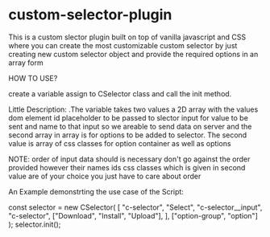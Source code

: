 # custom-selector-plugin
This is a custom slector plugin built on top of vanilla javascript and CSS where you can create the most customizable custom selector by just creating new custom selector object and provide the required options in an array form

HOW TO USE?

create a variable assign to CSelector class and call the init method.

Little Description:
.The variable takes two values a 2D array with the values dom element id placeholder to be passed to slector input for value to be sent and name to that input so we areable to send 
data on server and the second array in array is for options to be added to selector.
The second value is array of css classes for option container as well as options

NOTE:
order of input data should is necessary don't go against the order provided however their names ids css classes which is given in second value are  of your choice 
you just have to care about order


An Example demonstrting the use case of the Script:

const selector = new CSelector(
  [
    "c-selector",
    "Select",
    "c-selector__input",
    "c-selector",
    ["Download", "Install", "Upload"],
  ],
  ["option-group", "option"]
);
selector.init();
